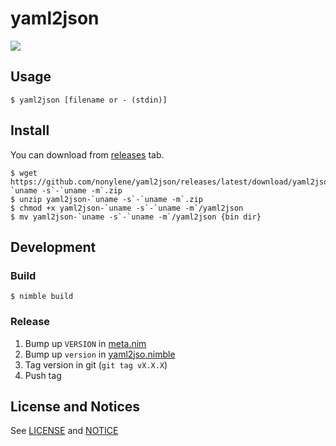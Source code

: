 # yaml2json

![](https://github.com/nonylene/yaml2json/workflows/Build/badge.svg)

## Usage

```console
$ yaml2json [filename or - (stdin)]
```

## Install

You can download from [releases](https://github.com/nonylene/yaml2json/releases) tab.

```console
$ wget https://github.com/nonylene/yaml2json/releases/latest/download/yaml2json-`uname -s`-`uname -m`.zip
$ unzip yaml2json-`uname -s`-`uname -m`.zip
$ chmod +x yaml2json-`uname -s`-`uname -m`/yaml2json
$ mv yaml2json-`uname -s`-`uname -m`/yaml2json {bin dir}
```

## Development

### Build

```console
$ nimble build
```

### Release

1. Bump up `VERSION` in [meta.nim](./src/meta.nim)
2. Bump up `version` in [yaml2jso.nimble](./yaml2json.nimble)
3. Tag version in git (`git tag vX.X.X`)
4. Push tag

## License and Notices

See [LICENSE](./LICENSE) and [NOTICE](./NOTICE)
